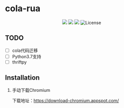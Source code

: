 # cola-rua
<p align="center">
  <a><img src="https://img.shields.io/badge/-Python3.7-yellowgreen"></a>
  <a target="_blank" href="https://github.com/qinxuye/cola"><img src="https://img.shields.io/badge/-Cola-orange"></a>
  <a><img src="https://img.shields.io/badge/Redis-orange.svg"></a>
  <a><img src="https://img.shields.io/badge/license-Apache%202-4EB1BA.svg" alt="License"></a>
</p> 

## TODO
 - [ ] cola代码迁移
 - [ ] Python3.7支持
 - [ ] thriftpy
## Installation

1. 手动下载Chromium
   
   下载地址：https://download-chromium.appspot.com/